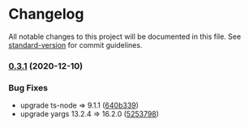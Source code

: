 # Changelog

All notable changes to this project will be documented in this file. See [standard-version](https://github.com/conventional-changelog/standard-version) for commit guidelines.

### [0.3.1](https://github.com/ert78gb/jasmine-ts/compare/v0.0.3...v0.3.1) (2020-12-10)


### Bug Fixes

* upgrade ts-node => 9.1.1 ([640b339](https://github.com/ert78gb/jasmine-ts/commit/640b339cf0a81786e82116fb50be93c250c8cb75))
* upgrade yargs 13.2.4 => 16.2.0 ([5253798](https://github.com/ert78gb/jasmine-ts/commit/5253798edb2a5b49c79a4c41c8b3f458e992e108))
